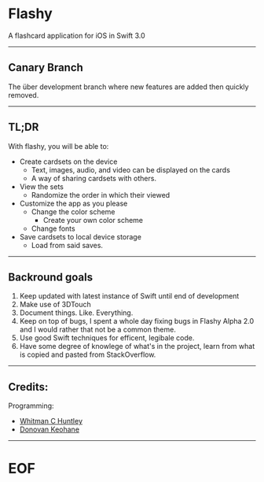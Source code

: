 # Flashy

A flashcard application for iOS in Swift 3.0

---
## Canary Branch
The über development branch where new features are added then quickly removed.

---

## TL;DR

With flashy, you will be able to:
- Create cardsets on the device
   - Text, images, audio, and video can be displayed on the cards
   - A way of sharing cardsets with others.
- View the sets
   - Randomize the order in which their viewed
- Customize the app as you please
   - Change the color scheme
      - Create your own color scheme
   - Change fonts
- Save cardsets to local device storage
  - Load from said saves.
   
---
## Backround goals

1. Keep updated with latest instance of Swift until end of development
2. Make use of 3DTouch
3. Document things. Like. Everything.
4. Keep on top of bugs, I spent a whole day fixing bugs in Flashy Alpha 2.0 and I would rather that not be a common theme.
5. Use good Swift techniques for efficent, legibale code.
6. Have some degree of knowlege of what's in the project, learn from what is copied and pasted from StackOverflow.

---
## Credits:

Programming:
- [Whitman C Huntley](https://github.com/whitman-colm)
- [Donovan Keohane](https://github.com/donovank)

---

# EOF
